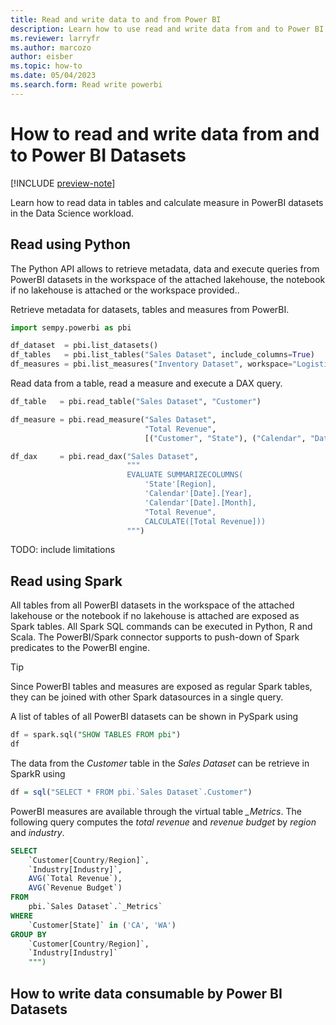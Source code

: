 ```yaml
---
title: Read and write data to and from Power BI
description: Learn how to use read and write data from and to Power BI in the Data Science workload.
ms.reviewer: larryfr
ms.author: marcozo
author: eisber
ms.topic: how-to
ms.date: 05/04/2023
ms.search.form: Read write powerbi
---
```


# How to read and write data from and to Power BI Datasets

[!INCLUDE [preview-note](../includes/preview-note.md)]

Learn how to read data in tables and calculate measure in PowerBI datasets in the Data Science workload.

## Read using Python

The Python API allows to retrieve metadata, data and execute queries from PowerBI datasets in the workspace of the attached lakehouse, the notebook if no lakehouse is attached or the workspace provided..

Retrieve metadata for datasets, tables and measures from PowerBI.

```python
import sempy.powerbi as pbi

df_dataset  = pbi.list_datasets()
df_tables   = pbi.list_tables("Sales Dataset", include_columns=True)
df_measures = pbi.list_measures("Inventory Dataset", workspace="Logistics Workspace")
```

Read data from a table, read a measure and execute a DAX query.

```python
df_table   = pbi.read_table("Sales Dataset", "Customer")

df_measure = pbi.read_measure("Sales Dataset",
                              "Total Revenue",
                              [("Customer", "State"), ("Calendar", "Date")]

df_dax     = pbi.read_dax("Sales Dataset",
                          """
                          EVALUATE SUMMARIZECOLUMNS(
                              'State'[Region],
                              'Calendar'[Date].[Year],
                              'Calendar'[Date].[Month],
                              "Total Revenue",
                              CALCULATE([Total Revenue]))
                          """)
```

TODO: include limitations

## Read using Spark

All tables from all PowerBI datasets in the workspace of the attached lakehouse or the notebook if no lakehouse is attached are exposed as Spark tables. All Spark SQL commands can be executed in Python, R and Scala.
The PowerBI/Spark connector supports to push-down of Spark predicates to the PowerBI engine.

> [!TIP]
> Since PowerBI tables and measures are exposed as regular Spark tables, they can be joined with other Spark datasources in a single query.

A list of tables of all PowerBI datasets can be shown in PySpark using

```sql
df = spark.sql("SHOW TABLES FROM pbi")
df
```

The data from the *Customer* table in the *Sales Dataset* can be retrieve in SparkR using

```R
df = sql("SELECT * FROM pbi.`Sales Dataset`.Customer")
```

PowerBI measures are available through the virtual table *_Metrics*. The following query computes the *total revenue* and *revenue budget* by *region* and *industry*.

```sql
SELECT
    `Customer[Country/Region]`,
    `Industry[Industry]`,
    AVG(`Total Revenue`),
    AVG(`Revenue Budget`)
FROM
    pbi.`Sales Dataset`.`_Metrics`
WHERE
    `Customer[State]` in ('CA', 'WA')
GROUP BY
    `Customer[Country/Region]`,
    `Industry[Industry]`
    """)
```

## How to write data consumable by Power BI Datasets